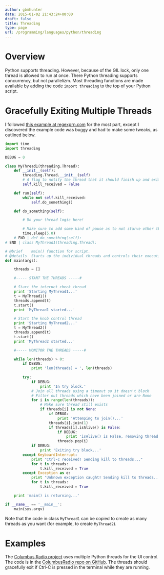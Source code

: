 ```yaml
---
author: gbmhunter
date: 2015-01-02 21:43:24+00:00
draft: false
title: Threading
type: page
url: /programming/languages/python/threading
---
```


# Overview

Python supports threading. However, because of the GIL lock, only one thread is allowed to run at once. There Python threading supports concurrency, but not parallelizm. Most threading functions are made available by adding the code `import threading` to the top of your Python script.

# Gracefully Exiting Multiple Threads

I followed [this example at regexprn.com](http://www.regexprn.com/2010/05/killing-multithreaded-python-programs.html) for the most part, except I discovered the example code was buggy and had to make some tweaks, as outlined below.

```py    
import time
import threading

DEBUG = 0

class MyThread1(threading.Thread):
    def __init__(self):
        threading.Thread.__init__(self)
        # A flag to notify the thread that it should finish up and exit
        self.kill_received = False

    def run(self):
        while not self.kill_received:
            self.do_something()

    def do_something(self):

        # Do your thread logic here!

        # Make sure to add some kind of pause as to not starve other threads
        time.sleep(5.0)
    # END | def do_something(self):
# END | class MyThread1(threading.Thread):

# @brief    main() function for script.
# @details  Starts up the individual threads and controls their execution.
def main(args):

    threads = []

    #----- START THE THREADS -----#

    # Start the internet check thread
    print 'Starting MyThread1...'
    t = MyThread1()
    threads.append(t)        
    t.start()
    print 'MyThread1 started...'

    # Start the knob control thread
    print 'Starting MyThread2...'
    t = MyThread2()
    threads.append(t)        
    t.start()
    print 'MyThread2 started...'

    #----- MONITOR THE THREADS -----#

    while len(threads) > 0:
        if DEBUG:
            print 'len(threads) = ', len(threads)
        
        try:
            if DEBUG:
                print 'In try block.'
            # Join all threads using a timeout so it doesn't block
            # Filter out threads which have been joined or are None
            for i in range(len(threads)):
                # Make sure thread still exists
                if threads[i] is not None:
                    if DEBUG:
                        print 'Attemping to join()...'
                    threads[i].join(1)
                    if threads[i].isAlive() is False:
                        if DEBUG:
                            print 'isAlive() is False, removing thread from list...'
                        threads.pop(i)
            if DEBUG:
                print 'Exiting try block...'
        except KeyboardInterrupt:
            print "Ctrl-c received! Sending kill to threads..."
            for t in threads:
                t.kill_received = True
        except Exception as e:
            print "Unknown exception caught! Sending kill to threads...", e
            for t in threads:
                t.kill_received = True

    print 'main() is returning...'

if __name__ == '__main__':
    main(sys.argv)
```

Note that the code in class `MyThread1` can be copied to create as many threads as you want (for example, to create `MyThread2`).

# Examples

The [Columbus Radio project](/electronics/projects/columbus-radio) uses multiple Python threads for the UI control. The code is in the [ColumbusRadio repo on GitHub](https://github.com/mbedded-ninja/ColumbusRadio). The threads should gracefully exit if Ctrl-C is pressed in the terminal while they are running.
